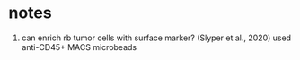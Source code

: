 # notes
1. can enrich rb tumor cells with surface marker? (Slyper et al., 2020) used anti-CD45+ MACS microbeads

